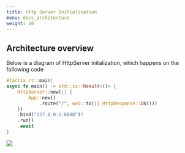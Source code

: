 ```yaml
---
title: Http Server Initialization
menu: docs_architecture
weight: 10
---
```


## Architecture overview

Below is a diagram of HttpServer initalization, which happens on the following code
```rust
#[actix_rt::main]
async fn main() -> std::io::Result<()> {
    HttpServer::new(|| {
        App::new()
            .route("/", web::to(|| HttpResponse::Ok()))
    })
    .bind("127.0.0.1:8088")?
    .run()
    .await
}
```

![](/img/diagrams/http_server.svg)
